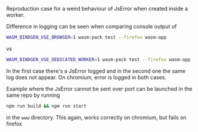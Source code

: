Reproduction case for a weird behaviour of JsError when created inside a worker.

Difference in logging can be seen when comparing console output of

```sh
WASM_BINDGEN_USE_BROWSER=1 wasm-pack test --firefox wasm-app
```

vs

```sh
WASM_BINDGEN_USE_DEDICATED_WORKER=1 wasm-pack test --firefox wasm-app
```

In the first case there's a JsError logged and in the second one the same log
does not appear. On chromium, error is logged in both cases.

Example where the JsError cannot be sent over port can be launched in the same
repo by running

```sh
npm run build && npm run start
```

in the `www` directory. This again, works correctly on chromium, but fails on
firefox
